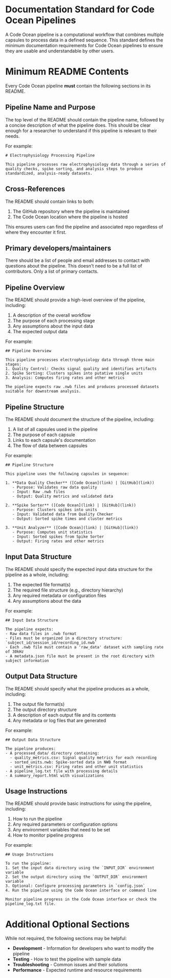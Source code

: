 # Documentation Standard for Code Ocean Pipelines

A Code Ocean pipeline is a computational workflow that combines multiple capsules to process data in a defined sequence. This standard defines the minimum documentation requirements for Code Ocean pipelines to ensure they are usable and understandable by other users.

# Minimum README Contents

Every Code Ocean pipeline **must** contain the following sections in its README.

## Pipeline Name and Purpose

The top level of the README should contain the pipeline name, followed by a concise description of what the pipeline does. This should be clear enough for a researcher to understand if this pipeline is relevant to their needs.

For example:
```
# Electrophysiology Processing Pipeline

This pipeline processes raw electrophysiology data through a series of quality checks, spike sorting, and analysis steps to produce standardized, analysis-ready datasets.
```

## Cross-References

The README should contain links to both:
1. The GitHub repository where the pipeline is maintained
2. The Code Ocean location where the pipeline is hosted

This ensures users can find the pipeline and associated repo regardless of where they encounter it first.

## Primary developers/maintainers

There should be a list of people and email addresses to contact with questions about the pipeline. This doesn't need to be a full list of contributors. Only a list of primary contacts.

## Pipeline Overview

The README should provide a high-level overview of the pipeline, including:
1. A description of the overall workflow
2. The purpose of each processing stage
3. Any assumptions about the input data
4. The expected output data

For example:
```
## Pipeline Overview

This pipeline processes electrophysiology data through three main stages:
1. Quality Control: Checks signal quality and identifies artifacts
2. Spike Sorting: Clusters spikes into putative single units
3. Analysis: Computes firing rates and other metrics

The pipeline expects raw .nwb files and produces processed datasets suitable for downstream analysis.
```

## Pipeline Structure

The README should document the structure of the pipeline, including:

1. A list of all capsules used in the pipeline
2. The purpose of each capsule
3. Links to each capsule's documentation
4. The flow of data between capsules

For example:
```
## Pipeline Structure

This pipeline uses the following capsules in sequence:

1. **Data Quality Checker** ([Code Ocean](link) | [GitHub](link))
   - Purpose: Validates raw data quality
   - Input: Raw .nwb files
   - Output: Quality metrics and validated data

2. **Spike Sorter** ([Code Ocean](link) | [GitHub](link))
   - Purpose: Clusters spikes into units
   - Input: Validated data from Quality Checker
   - Output: Sorted spike times and cluster metrics

3. **Unit Analyzer** ([Code Ocean](link) | [GitHub](link))
   - Purpose: Computes unit statistics
   - Input: Sorted spikes from Spike Sorter
   - Output: Firing rates and other metrics
```

## Input Data Structure

The README should specify the expected input data structure for the pipeline as a whole, including:

1. The expected file format(s)
2. The required file structure (e.g., directory hierarchy)
3. Any required metadata or configuration files
4. Any assumptions about the data

For example:
```
## Input Data Structure

The pipeline expects:
- Raw data files in .nwb format
- Files must be organized in a directory structure: `subject_id/session_id/recording_id.nwb`
- Each .nwb file must contain a 'raw_data' dataset with sampling rate of 30kHz
- A metadata.json file must be present in the root directory with subject information
```

## Output Data Structure

The README should specify what the pipeline produces as a whole, including:

1. The output file format(s)
2. The output directory structure
3. A description of each output file and its contents
4. Any metadata or log files that are generated

For example:
```
## Output Data Structure

The pipeline produces:
- A processed_data/ directory containing:
  - quality_metrics.csv: Signal quality metrics for each recording
  - sorted_units.nwb: Spike-sorted data in NWB format
  - unit_metrics.csv: Firing rates and other unit statistics
- A pipeline_log.txt file with processing details
- A summary_report.html with visualizations
```

## Usage Instructions

The README should provide basic instructions for using the pipeline, including:

1. How to run the pipeline
2. Any required parameters or configuration options
3. Any environment variables that need to be set
4. How to monitor pipeline progress

For example:
```
## Usage Instructions

To run the pipeline:
1. Set the input data directory using the `INPUT_DIR` environment variable
2. Set the output directory using the `OUTPUT_DIR` environment variable
3. Optional: Configure processing parameters in `config.json`
4. Run the pipeline using the Code Ocean interface or command line

Monitor pipeline progress in the Code Ocean interface or check the pipeline_log.txt file.
```

# Additional Optional Sections

While not required, the following sections may be helpful:

* **Development** - Information for developers who want to modify the pipeline
* **Testing** - How to test the pipeline with sample data
* **Troubleshooting** - Common issues and their solutions
* **Performance** - Expected runtime and resource requirements 